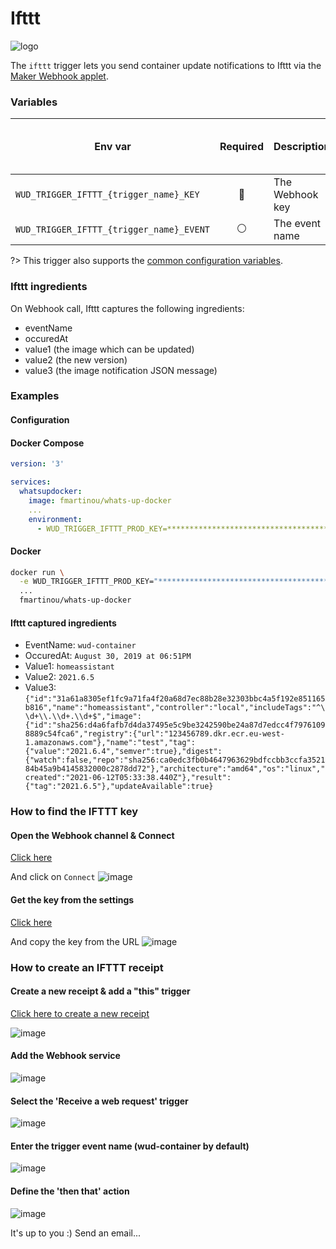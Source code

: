 # Ifttt
![logo](ifttt.png)

The `ifttt` trigger lets you send container update notifications to Ifttt via the [Maker Webhook applet](https://ifttt.com/maker_webhooks/).

### Variables

| Env var                                  | Required       | Description     | Supported values | Default value when missing |
| ---------------------------------------- |:--------------:| --------------- | ---------------- | -------------------------- | 
| `WUD_TRIGGER_IFTTT_{trigger_name}_KEY`   | :red_circle:   | The Webhook key |                  |                            |
| `WUD_TRIGGER_IFTTT_{trigger_name}_EVENT` | :white_circle: | The event name  |                  | `wud-container`            |

?> This trigger also supports the [common configuration variables](configuration/triggers/?id=common-trigger-configuration).

### Ifttt ingredients
On Webhook call, Ifttt captures the following ingredients:
- eventName
- occuredAt
- value1 (the image which can be updated)
- value2 (the new version)
- value3 (the image notification JSON message)

### Examples

#### Configuration

<!-- tabs:start -->
#### **Docker Compose**
```yaml
version: '3'

services:
  whatsupdocker:
    image: fmartinou/whats-up-docker
    ...
    environment:
      - WUD_TRIGGER_IFTTT_PROD_KEY=*******************************************
```

#### **Docker**
```bash
docker run \
  -e WUD_TRIGGER_IFTTT_PROD_KEY="*******************************************" \
  ...
  fmartinou/whats-up-docker
```
<!-- tabs:end -->

#### Ifttt captured ingredients
- EventName: `wud-container`
- OccuredAt: `August 30, 2019 at 06:51PM`
- Value1: `homeassistant`
- Value2: `2021.6.5`
- Value3: `{"id":"31a61a8305ef1fc9a71fa4f20a68d7ec88b28e32303bbc4a5f192e851165b816","name":"homeassistant","controller":"local","includeTags":"^\\d+\\.\\d+.\\d+$","image":{"id":"sha256:d4a6fafb7d4da37495e5c9be3242590be24a87d7edcc4f79761098889c54fca6","registry":{"url":"123456789.dkr.ecr.eu-west-1.amazonaws.com"},"name":"test","tag":{"value":"2021.6.4","semver":true},"digest":{"watch":false,"repo":"sha256:ca0edc3fb0b4647963629bdfccbb3ccfa352184b45a9b4145832000c2878dd72"},"architecture":"amd64","os":"linux","created":"2021-06-12T05:33:38.440Z"},"result":{"tag":"2021.6.5"},"updateAvailable":true}`

### How to find the IFTTT key
#### Open the Webhook channel & Connect
[Click here](https://ifttt.com/maker_webhooks)

And click on `Connect`
![image](ifttt_connect.jpg)

#### Get the key from the settings
[Click here](https://ifttt.com/maker_webhooks/settings)

And copy the key from the URL
![image](ifttt_key.png)

### How to create an IFTTT receipt
#### Create a new receipt & add a "this" trigger
[Click here to create a new receipt](https://ifttt.com/create)

![image](ifttt_add_this.png)

#### Add the Webhook service
![image](ifttt_search_webhook.png)

#### Select the 'Receive a web request' trigger
![image](ifttt_request_trigger.png)

#### Enter the trigger event name (wud-container by default)
![image](ifttt_event.png)

#### Define the 'then that' action
![image](ifttt_then_that.png)

It's up to you :) Send an email...

